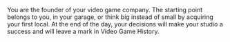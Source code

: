 You are the founder of your video game company. The starting point belongs to you, in your garage, or think big instead of small by acquiring your first local. At the end of the day, your decisions will make your studio a success and will leave a mark in Video Game History.
